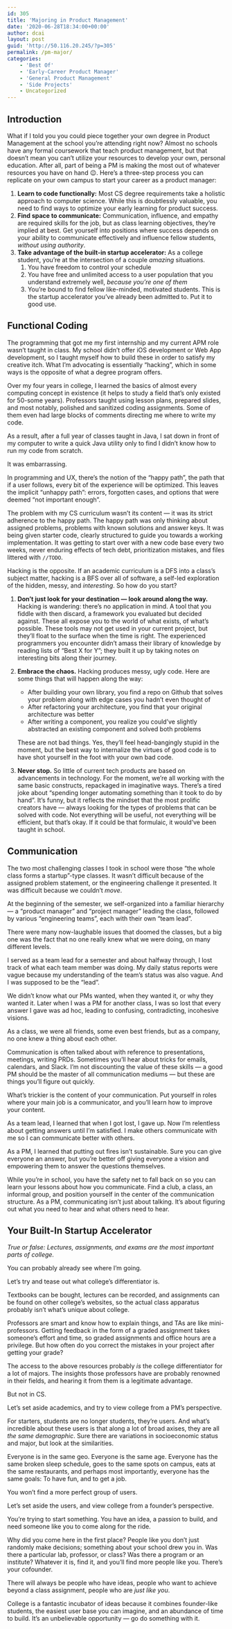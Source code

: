 ```yaml
---
id: 305
title: 'Majoring in Product Management'
date: '2020-06-28T18:34:00+00:00'
author: dcai
layout: post
guid: 'http://50.116.20.245/?p=305'
permalink: /pm-major/
categories:
    - 'Best Of'
    - 'Early-Career Product Manager'
    - 'General Product Management'
    - 'Side Projects'
    - Uncategorized
---
```


## Introduction

What if I told you you could piece together your own degree in Product Management at the school you’re attending right now? Almost no schools have any formal coursework that teach product management, but that doesn’t mean you can’t utilize your resources to develop your own, personal education. After all, part of being a PM is making the most out of whatever resources you have on hand 😉. Here’s a three-step process you can replicate on your own campus to start your career as a product manager:

1. **Learn to code functionally:** Most CS degree requirements take a holistic approach to computer science. While this is doubtlessly valuable, you need to find ways to optimize your early learning for product success.
2. **Find space to communicate:** Communication, influence, and empathy are required skills for the job, but as class learning objectives, they’re implied at best. Get yourself into positions where success depends on your ability to communicate effectively and influence fellow students, *without using authority*.
3. **Take advantage of the built-in startup accelerator:** As a college student, you’re at the intersection of a couple *amazing* situations.
    1. You have freedom to control your schedule
    2. You have free and unlimited access to a user population that you understand extremely well, *because you’re one of them*
    3. You’re bound to find fellow like-minded, motivated students. This is the startup accelerator you’ve already been admitted to. Put it to good use.

## Functional Coding

The programming that got me my first internship and my current APM role wasn’t taught in class. My school didn’t offer iOS development or Web App development, so I taught myself how to build these in order to satisfy my creative itch. What I’m advocating is essentially “hacking”, which in some ways is the opposite of what a degree program offers.

Over my four years in college, I learned the basics of almost every computing concept in existence (it helps to study a field that’s only existed for 50-some years). Professors taught using lesson plans, prepared slides, and most notably, polished and sanitized coding assignments. Some of them even had large blocks of comments directing me where to write my code.

As a result, after a full year of classes taught in Java, I sat down in front of my computer to write a quick Java utility only to find I didn’t know how to run my code from scratch.

It was embarrassing.

In programming and UX, there’s the notion of the “happy path”, the path that if a user follows, every bit of the experience will be optimized. This leaves the implicit “unhappy path”: errors, forgotten cases, and options that were deemed “not important enough”.

The problem with my CS curriculum wasn’t its content — it was its strict adherence to the happy path. The happy path was only thinking about assigned problems, problems with known solutions and answer keys. It was being given starter code, clearly structured to guide you towards a working implementation. It was getting to start over with a new code base every two weeks, never enduring effects of tech debt, prioritization mistakes, and files littered with `//TODO`.

Hacking is the opposite. If an academic curriculum is a DFS into a class’s subject matter, hacking is a BFS over all of software, a self-led exploration of the hidden, messy, and *interesting*. So how do you start?

1. **Don’t just look for your destination — look around along the way.** Hacking is wandering: there’s no application in mind. A tool that you fiddle with then discard, a framework you evaluated but decided against. These all expose you to the world of what exists, of what’s possible. These tools may not get used in your current project, but they’ll float to the surface when the time is right. The experienced programmers you encounter didn’t amass their library of knowledge by reading lists of “Best X for Y”; they built it up by taking notes on interesting bits along their journey.
2. **Embrace the chaos.** Hacking produces messy, ugly code. Here are some things that will happen along the way:
    - After building your own library, you find a repo on Github that solves your problem along with edge cases you hadn’t even thought of
    - After refactoring your architecture, you find that your original architecture was better
    - After writing a component, you realize you could’ve slightly abstracted an existing component and solved both problems
    
    These are not bad things. Yes, they’ll feel head-bangingly stupid in the moment, but the best way to internalize the virtues of good code is to have shot yourself in the foot with your own bad code.
3. **Never stop.** So little of current tech products are based on advancements in technology. For the moment, we’re all working with the same basic constructs, repackaged in imaginative ways. There’s a tired joke about “spending longer automating something than it took to do by hand”. It’s funny, but it reflects the mindset that the most prolific creators have — always looking for the types of problems that can be solved with code. Not everything will be useful, not everything will be efficient, but that’s okay. If it could be that formulaic, it would’ve been taught in school.

## Communication

The two most challenging classes I took in school were those “the whole class forms a startup”-type classes. It wasn’t difficult because of the assigned problem statement, or the engineering challenge it presented. It was difficult because we couldn’t *move*.

At the beginning of the semester, we self-organized into a familiar hierarchy — a “product manager” and “project manager” leading the class, followed by various “engineering teams”, each with their own “team lead”.

There were many now-laughable issues that doomed the classes, but a big one was the fact that no one really knew what we were doing, on many different levels.

I served as a team lead for a semester and about halfway through, I lost track of what each team member was doing. My daily status reports were vague because my understanding of the team’s status was also vague. And I was supposed to be the “lead”.

We didn’t know what our PMs wanted, when they wanted it, or why they wanted it. Later when I was a PM for another class, I was so lost that every answer I gave was ad hoc, leading to confusing, contradicting, incohesive visions.

As a class, we were all friends, some even best friends, but as a company, no one knew a thing about each other.

Communication is often talked about with reference to presentations, meetings, writing PRDs. Sometimes you’ll hear about tricks for emails, calendars, and Slack. I’m not discounting the value of these skills — a good PM should be the master of all communication mediums — but these are things you’ll figure out quickly.

What’s trickier is the content of your communication. Put yourself in roles where your main job is a communicator, and you’ll learn how to improve your content.

As a team lead, I learned that when I got lost, I gave up. Now I’m relentless about getting answers until I’m satisfied. I make others communicate with me so I can communicate better with others.

As a PM, I learned that putting out fires isn’t sustainable. Sure you can give everyone an answer, but you’re better off giving everyone a vision and empowering them to answer the questions themselves.

While you’re in school, you have the safety net to fall back on so you can learn your lessons about how you communicate. Find a club, a class, an informal group, and position yourself in the center of the communication structure. As a PM, communicating isn’t just about talking. It’s about figuring out what you need to hear and what others need to hear.

## Your Built-In Startup Accelerator

*True or false: Lectures, assignments, and exams are the most important parts of college.*

You can probably already see where I’m going.

Let’s try and tease out what college’s differentiator is.

Textbooks can be bought, lectures can be recorded, and assignments can be found on other college’s websites, so the actual class apparatus probably isn’t what’s unique about college.

Professors are smart and know how to explain things, and TAs are like mini-professors. Getting feedback in the form of a graded assignment takes someone’s effort and time, so graded assignments and office hours are a privilege. But how often do you correct the mistakes in your project after getting your grade?

The access to the above resources probably *is* the college differentiator for a lot of majors. The insights those professors have are probably renowned in their fields, and hearing it from them is a legitimate advantage.

But not in CS.

Let’s set aside academics, and try to view college from a PM’s perspective.

For starters, students are no longer students, they’re users. And what’s incredible about these users is that along a lot of broad axises, they are all *the same demographic*. Sure there are variations in socioeconomic status and major, but look at the similarities.

Everyone is in the same geo. Everyone is the same age. Everyone has the same broken sleep schedule, goes to the same spots on campus, eats at the same restaurants, and perhaps most importantly, everyone has the same goals: To have fun, and to get a job.

You won’t find a more perfect group of users.

Let’s set aside the users, and view college from a founder’s perspective.

You’re trying to start something. You have an idea, a passion to build, and need someone like you to come along for the ride.

Why did you come here in the first place? People like you don’t just randomly make decisions; something about your school drew you in. Was there a particular lab, professor, or class? Was there a program or an institute? Whatever it is, find it, and you’ll find more people like you. There’s your cofounder.

There will always be people who have ideas, people who want to achieve beyond a class assignment, people who are *just like you*.

College is a fantastic incubator of ideas because it combines founder-like students, the easiest user base you can imagine, and an abundance of time to build. It’s an unbelievable opportunity — go do something with it.